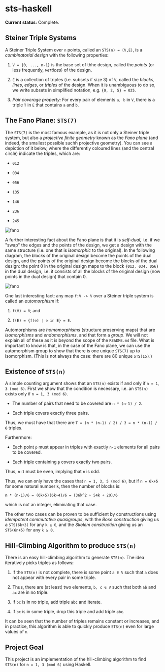 # sts-haskell

**Current status:** Complete.

## Steiner Triple Systems

A Steiner Triple System over `n` points, called an `STS(n) = (V,E)`, is a *combinatorial design* with the following properties:

1. `V = {0, ..., n-1}` is the base set of thhe design, called the *points* (or less frequently, *vertices*) of the design.

2. `E` is a collection of triples (i.e. subsets if size 3) of `V`, called the *blocks*, *lines*, *edges*, or *triples* of the design. When it is unambiguous to do so, we write subsets in simplified notation, e.g. `{0, 2, 5} = 025`.

3. *Pair coverage property:* For every pair of elements `a, b` in `V`, there is a triple `T` in `E` that contains `a` and `b`.

## The Fano Plane: `STS(7)`

The `STS(7)` is the most famous example, as it is not only a Steiner triple system, but also a *projective finite geometry* known as the *Fano plane* (and indeed, the smallest possible suchh projective geometry). You can see a depiction of it below, where the differently coloured lines (and the central circle) indicate the triples, which are:

* `012`

* `034`

* `056`

* `135`

* `146`

* `236`

* `245`

![fano](docs/fano.png)

A further interesting fact about the Fano plane is that it is *self-dual,* i.e. if we "swap" the edges and the points of the design, we get a design with the same structure (i.e. one that is *isomorphic* to the original). In the following diagram, the blocks of the original design become the points of the dual design, and the points of the original design become the blocks of the dual design: the point 0 in the original design maps to the block `{012, 034, 056}` in the dual design, i.e. it consists of all the blocks of the original design (now points in the dual design) that contain 0.

![fano](docs/fano_dual.png)

One last interesting fact: any map `f:V -> V` over a Steiner triple system is called an *automorphism* if:

1. `f(V) = V`; and

2. `f(E) = {f(e) | e in E} = E`.

Automorphisms are *homomorphisms* (structure preserving maps) that are *isomorphisms* and *endomorphisms*, and that form a *group*. We will not explain all of these as it is beyond the scope of the `README.md` file. What is important to know is that, in the case of the Fano plane, we can use the automorphism group to show that there is one unique `STS(7)` up to isomorphism. (This is not always the case: there are 80 unique `STS(15)`.)

## Existence of `STS(n)`

A simple counting argument shows that an `STS(n)` exists if and only if `n = 1, 3 (mod 6)`. First we show that the condition is necessary, i.e. an `STS(n)` exists only if `n = 1, 3 (mod 6)`.

* The number of pairs that need to be covered are `n * (n-1) / 2`.

* Each triple covers exactly three pairs.

Thus, we must have that there are `T = (n * (n-1) / 2) / 3 = n * (n-1) / 6` triples.

Furthermore:

* Each point `p` must appear in triples with exactly `n-1` elements for all pairs to be covered.

* Each triple containing `p` covers exactly two pairs.

Thus, `n-1` must be even, implying that `n` is odd.

Thus, we can only have the cases that `n = 1, 3, 5 (mod 6)`, but if `n = 6k+5` for some natural number `k`, then the number of blocks is:

`n * (n-1)/6 = (6k+5)(6k+4)/6 = (36k^2 + 54k + 20)/6`

which is not an integer, eliminating that case.

The other two cases can be proven to be sufficient by constructions using *idempotent commutative quasigroups*, with the *Bose construction* giving us a `STS(6k+3)` for any `k ≥ 0`, and the *Skolem construction* giving us an `STS(6n+5)` for any `k ≥ 0`.

## Hill-Climbing Algorithm to produce `STS(n)`

There is an easy hill-climbing algorithm to generate `STS(n)`. The idea iteratively picks triples as follows:

1. If the `STS(n)` is not complete, there is some point `a ∈ V` such that `a` does not appear with every pair in some triple.

2. Thus, there are (at least) two elements, `b, c ∈ V` such that both `ab` and `ac` are in no triple.

3. If `bc` is in no triple, add triple `abc` and iterate.

4. If `bc` is in some triple, drop this triple and add triple `abc`.

It can be seen that the number of triples remains constant or increases, and in practice, this algorithm is able to quickly produce `STS(n)` even for large values of `n`.

## Project Goal

This project is an implementation of the hill-climbing algorithm to find `STS(n)` for `n = 1, 3 (mod 6)` using Haskell.

